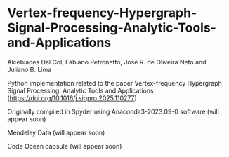 # Vertex-frequency-Hypergraph-Signal-Processing-Analytic-Tools-and-Applications

Alcebiades Dal Col, Fabiano Petronetto, José R. de Oliveira Neto and Juliano B. Lima

Python implementation related to the paper Vertex-frequency Hypergraph Signal Processing: Analytic Tools and Applications (https://doi.org/10.1016/j.sigpro.2025.110277).

Originally compiled in Spyder using Anaconda3-2023.09-0 software (will appear soon)

Mendeley Data (will appear soon)

Code Ocean capsule (will appear soon)
